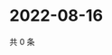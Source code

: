 # 2022-08-16

共 0 条

<!-- BEGIN WEIBO -->
<!-- 最后更新时间 Tue Aug 16 2022 12:38:49 GMT+0800 (China Standard Time) -->

<!-- END WEIBO -->
